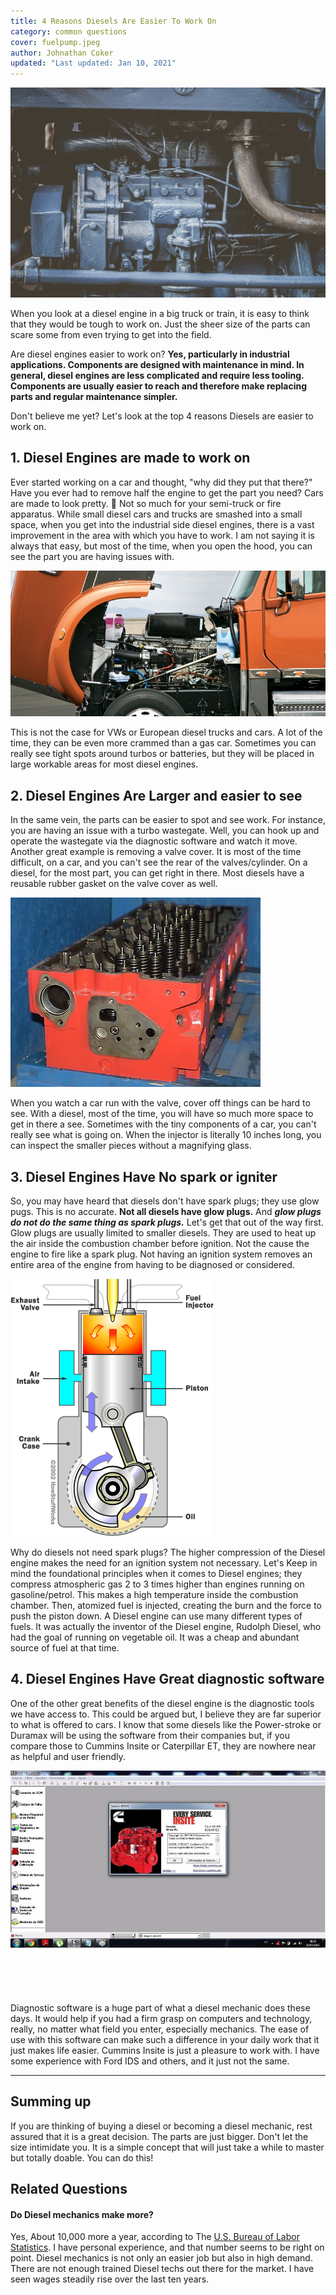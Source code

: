 ```yaml
---
title: 4 Reasons Diesels Are Easier To Work On
category: common questions
cover: fuelpump.jpeg
author: Johnathan Coker
updated: "Last updated: Jan 10, 2021"
---
```


![test](./fuelpump.jpeg)

When you look at a diesel engine in a big truck or train, it is easy to think that they would be tough to work on. Just the sheer size of the parts can scare some from even trying to get into the field.

Are diesel engines easier to work on? **Yes, particularly in industrial applications. Components are designed with maintenance in mind. In general, diesel engines are less complicated and require less tooling. Components are usually easier to reach and therefore make replacing parts and regular maintenance simpler.**

Don't believe me yet? Let's look at the top 4 reasons Diesels are easier to work on.

## 1. Diesel Engines are made to work on

Ever started working on a car and thought, "why did they put that there?" Have you ever had to remove half the engine to get the part you need? Cars are made to look pretty. 🚗 Not so much for your semi-truck or fire apparatus. While small diesel cars and trucks are smashed into a small space, when you get into the industrial side diesel engines, there is a vast improvement in the area with which you have to work. I am not saying it is always that easy, but most of the time, when you open the hood, you can see the part you are having issues with.

![hood](openhood.jpg)

This is not the case for VWs or European diesel trucks and cars. A lot of the time, they can be even more crammed than a gas car. Sometimes you can really see tight spots around turbos or batteries, but they will be placed in large workable areas for most diesel engines.

## 2. Diesel Engines Are Larger and easier to see

In the same vein, the parts can be easier to spot and see work. For instance, you are having an issue with a turbo wastegate. Well, you can hook up and operate the wastegate via the diagnostic software and watch it move. Another great example is removing a valve cover. It is most of the time difficult, on a car, and you can't see the rear of the valves/cylinder. On a diesel, for the most part, you can get right in there. Most diesels have a reusable rubber gasket on the valve cover as well.

![photo](./isx.jpg)

When you watch a car run with the valve, cover off things can be hard to see. With a diesel, most of the time, you will have so much more space to get in there a see. Sometimes with the tiny components of a car, you can't really see what is going on. When the injector is literally 10 inches long, you can inspect the smaller pieces without a magnifying glass.

## 3. Diesel Engines Have No spark or igniter

So, you may have heard that diesels don't have spark plugs; they use glow pugs. This is no accurate. **Not all diesels have glow plugs.** And **_glow plugs do not do the same thing as spark plugs._** Let's get that out of the way first. Glow plugs are usually limited to smaller diesels. They are used to heat up the air inside the combustion chamber before ignition. Not the cause the engine to fire like a spark plug. Not having an ignition system removes an entire area of the engine from having to be diagnosed or considered.

![cylinder](./clyder.gif)

Why do diesels not need spark plugs? The higher compression of the Diesel engine makes the need for an ignition system not necessary. Let's Keep in mind the foundational principles when it comes to Diesel engines; they compress atmospheric gas 2 to 3 times higher than engines running on gasoline/petrol. This makes a high temperature inside the combustion chamber. Then, atomized fuel is injected, creating the burn and the force to push the piston down. A Diesel engine can use many different types of fuels. It was actually the inventor of the Diesel engine, Rudolph Diesel, who had the goal of running on vegetable oil. It was a cheap and abundant source of fuel at that time.

## 4. Diesel Engines Have Great diagnostic software

One of the other great benefits of the diesel engine is the diagnostic tools we have access to. This could be argued but, I believe they are far superior to what is offered to cars. I know that some diesels like the Power-stroke or Duramax will be using the software from their companies but, if you compare those to Cummins Insite or Caterpillar ET, they are nowhere near as helpful and user friendly.

![insite](./insite.jpg)

Diagnostic software is a huge part of what a diesel mechanic does these days. It would help if you had a firm grasp on computers and technology, really, no matter what field you enter, especially mechanics. The ease of use with this software can make such a difference in your daily work that it just makes life easier. Cummins Insite is just a pleasure to work with. I have some experience with Ford IDS and others, and it just not the same.

---

## Summing up

If you are thinking of buying a diesel or becoming a diesel mechanic, rest assured that it is a great decision. The parts are just bigger. Don't let the size intimidate you. It is a simple concept that will just take a while to master but totally doable. You can do this!

## Related Questions

#### Do Diesel mechanics make more?

Yes, About 10,000 more a year, according to The [U.S. Bureau of Labor Statistics](https://www.bls.gov/ooh/installation-maintenance-and-repair/diesel-service-technicians-and-mechanics.htm). I have personal experience, and that number seems to be right on point. Diesel mechanics is not only an easier job but also in high demand. There are not enough trained Diesel techs out there for the market. I have seen wages steadily rise over the last ten years.
